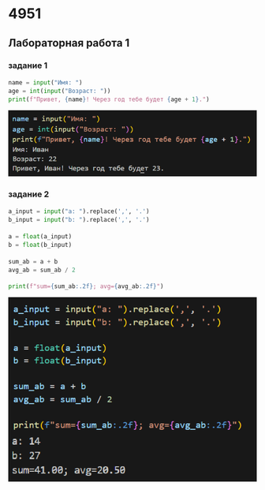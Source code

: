 # 4951

## Лабораторная работа 1

### задание 1

``` python
name = input("Имя: ")
age = int(input("Возраст: "))
print(f"Привет, {name}! Через год тебе будет {age + 1}.")
```
![img1](/images/lab1/ном1.png)

### задание 2

``` python
a_input = input("a: ").replace(',', '.')
b_input = input("b: ").replace(',', '.')

a = float(a_input)
b = float(b_input)

sum_ab = a + b
avg_ab = sum_ab / 2

print(f"sum={sum_ab:.2f}; avg={avg_ab:.2f}")
```
![img2](/images/lab1/ном2.png)